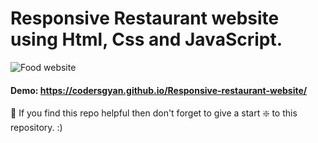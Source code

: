 # Responsive Restaurant website using Html, Css and JavaScript.

![Food website](https://github.com/codersgyan/Responsive-restaurant-website/blob/master/restaurant-webpage.jpg?raw=true)


#### Demo: https://codersgyan.github.io/Responsive-restaurant-website/


🙏 If you find this repo helpful then don't forget to give a start ❇️ to this repository. :)

